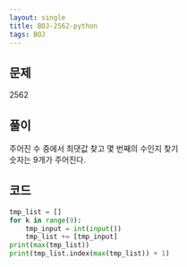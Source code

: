 ```yaml
---
layout: single
title: BOJ-2562-python
tags: BOJ
---
```


## 문제  
2562
  
## 풀이  
주어진 수 중에서 최댓값 찾고 몇 번째의 수인지 찾기  
숫자는 9개가 주어진다.

## 코드  

```python
tmp_list = []
for k in range(9):
    tmp_input = int(input())
    tmp_list += [tmp_input]
print(max(tmp_list))
print(tmp_list.index(max(tmp_list)) + 1)
```
